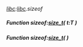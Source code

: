 _[libc](../../modules/libc/libc-module.md):[libc](../../modules/libc/libc-module.md).sizeof_
##### Function sizeof:[size_t](../../modules/libc/libc-size_t.md)( t:T )
##### Function sizeof:[size_t](../../modules/libc/libc-size_t.md)(  )
